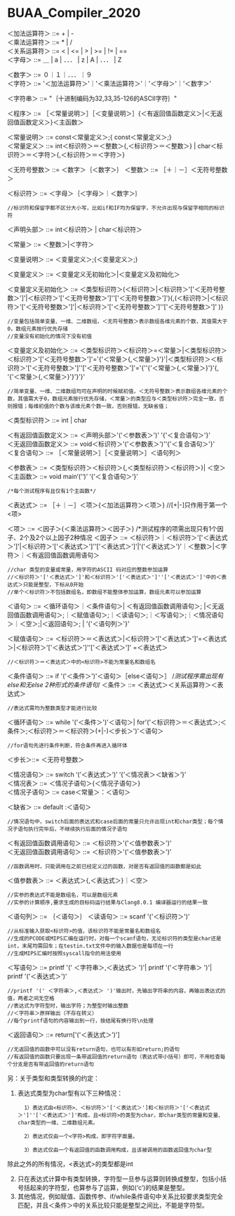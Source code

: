 # BUAA_Compiler_2020
＜加法运算符＞ ::= + | -         
＜乘法运算符＞  ::= * | /        
＜关系运算符＞  ::=  < | <= | > | >= | != | ==    
＜字母＞   ::= ＿ | a | ．．． | z | A | ．．． | Z       

＜数字＞   ::= ０｜１｜．．．｜９                        
＜字符＞    ::=  '＜加法运算符＞'｜'＜乘法运算符＞'｜'＜字母＞'｜'＜数字＞'   

＜字符串＞   ::=  "｛十进制编码为32,33,35-126的ASCII字符｝" 

＜程序＞    ::= ［＜常量说明＞］［＜变量说明＞］{＜有返回值函数定义＞|＜无返回值函数定义＞}＜主函数＞   
      
＜常量说明＞ ::=  const＜常量定义＞;{ const＜常量定义＞;}    
＜常量定义＞   ::=   int＜标识符＞＝＜整数＞{,＜标识符＞＝＜整数＞} | char＜标识符＞＝＜字符＞{,＜标识符＞＝＜字符＞}   

＜无符号整数＞  ::= ＜数字＞｛＜数字＞｝ 
＜整数＞        ::= ［＋｜－］＜无符号整数＞  

＜标识符＞    ::=  ＜字母＞｛＜字母＞｜＜数字＞｝  

    //标识符和保留字都不区分大小写，比如if和IF均为保留字，不允许出现与保留字相同的标识符

＜声明头部＞   ::=  int＜标识符＞ | char＜标识符＞   

＜常量＞   ::=  ＜整数＞|＜字符＞   

＜变量说明＞  ::= ＜变量定义＞;{＜变量定义＞;}   

＜变量定义＞ ::= ＜变量定义无初始化＞|＜变量定义及初始化＞  

＜变量定义无初始化＞  ::= ＜类型标识符＞(＜标识符＞|＜标识符＞'['＜无符号整数＞']'|＜标识符＞'['＜无符号整数＞']''['＜无符号整数＞']'){,(＜标识符＞|＜标识符＞'['＜无符号整数＞']'|＜标识符＞'['＜无符号整数＞']''['＜无符号整数＞']' )}
    
    //变量包括简单变量、一维、二维数组，＜无符号整数＞表示数组各维元素的个数，其值需大于0，数组元素按行优先存储
    //变量没有初始化的情况下没有初值 

＜变量定义及初始化＞  ::= ＜类型标识符＞＜标识符＞=＜常量＞|＜类型标识符＞＜标识符＞'['＜无符号整数＞']'='{'＜常量＞{,＜常量＞}'}'|＜类型标识符＞＜标识符＞'['＜无符号整数＞']''['＜无符号整数＞']'='{''{'＜常量＞{,＜常量＞}'}'{, '{'＜常量＞{,＜常量＞}'}'}'}'

    //简单变量、一维、二维数组均可在声明的时候赋初值，＜无符号整数＞表示数组各维元素的个数，其值需大于0，数组元素按行优先存储，＜常量＞的类型应与＜类型标识符＞完全一致，否则报错；每维初值的个数与该维元素个数一致，否则报错，无缺省值； 

＜类型标识符＞      ::=  int | char  

＜有返回值函数定义＞  ::=  ＜声明头部＞'('＜参数表＞')' '{'＜复合语句＞'}'      
＜无返回值函数定义＞  ::= void＜标识符＞'('＜参数表＞')''{'＜复合语句＞'}'      
＜复合语句＞   ::=  ［＜常量说明＞］［＜变量说明＞］＜语句列＞                

＜参数表＞    ::=  ＜类型标识符＞＜标识符＞{,＜类型标识符＞＜标识符＞}| ＜空＞  
＜主函数＞    ::= void main‘(’‘)’ ‘{’＜复合语句＞‘}’                                                          
    
    /*每个测试程序有且仅有1个主函数*/

＜表达式＞    ::= ［＋｜－］＜项＞{＜加法运算符＞＜项＞}   //[+|-]只作用于第一个<项>  

＜项＞     ::= ＜因子＞{＜乘法运算符＞＜因子＞}     /*测试程序的项需出现只有1个因子、2个及2个以上因子2种情况
＜因子＞    ::= ＜标识符＞｜＜标识符＞'['＜表达式＞']'|＜标识符＞'['＜表达式＞']''['＜表达式＞']'|'('＜表达式＞')'｜＜整数＞|＜字符＞｜＜有返回值函数调用语句＞         

    //char 类型的变量或常量，用字符的ASCII 码对应的整数参加运算
    //＜标识符＞'['＜表达式＞']'和＜标识符＞'['＜表达式＞']''['＜表达式＞']'中的＜表达式＞只能是整型，下标从0开始
    //单个＜标识符＞不包括数组名，即数组不能整体参加运算，数组元素可以参加运算
    
＜语句＞    ::= ＜循环语句＞｜＜条件语句＞| ＜有返回值函数调用语句＞;  |＜无返回值函数调用语句＞;｜＜赋值语句＞;｜＜读语句＞;｜＜写语句＞;｜＜情况语句＞｜＜空＞;|＜返回语句＞; | '{'＜语句列＞'}'          

＜赋值语句＞   ::=  ＜标识符＞＝＜表达式＞|＜标识符＞'['＜表达式＞']'=＜表达式＞|＜标识符＞'['＜表达式＞']''['＜表达式＞']' =＜表达式＞

    //＜标识符＞＝＜表达式＞中的<标识符>不能为常量名和数组名

＜条件语句＞  ::= if '('＜条件＞')'＜语句＞［else＜语句＞］   /*测试程序需出现有else和无else 2种形式的条件语句*/
＜条件＞    ::=  ＜表达式＞＜关系运算符＞＜表达式＞           
    
    //表达式需均为整数类型才能进行比较

                 
＜循环语句＞   ::=  while '('＜条件＞')'＜语句＞| for'('＜标识符＞＝＜表达式＞;＜条件＞;＜标识符＞＝＜标识符＞(+|-)＜步长＞')'＜语句＞     

    //for语句先进行条件判断，符合条件再进入循环体

＜步长＞::= ＜无符号整数＞  

＜情况语句＞  ::=  switch ‘(’＜表达式＞‘)’ ‘{’＜情况表＞＜缺省＞‘}’     
＜情况表＞   ::=  ＜情况子语句＞{＜情况子语句＞}                       
＜情况子语句＞  ::=  case＜常量＞：＜语句＞                            

＜缺省＞   ::=  default :＜语句＞                                                

    //情况语句中，switch后面的表达式和case后面的常量只允许出现int和char类型；每个情况子语句执行完毕后，不继续执行后面的情况子语句
＜有返回值函数调用语句＞ ::= ＜标识符＞'('＜值参数表＞')'         
＜无返回值函数调用语句＞ ::= ＜标识符＞'('＜值参数表＞')'         

    //函数调用时，只能调用在之前已经定义过的函数，对是否有返回值的函数都是如此
＜值参数表＞   ::= ＜表达式＞{,＜表达式＞}｜＜空＞                   

    //实参的表达式不能是数组名，可以是数组元素
    //实参的计算顺序,要求生成的目标码运行结果与Clang8.0.1 编译器运行的结果一致

＜语句列＞   ::= ｛＜语句＞｝ 
＜读语句＞    ::=  scanf '('＜标识符＞')' 
    
    //从标准输入获取<标识符>的值，该标识符不能是常量名和数组名
    //生成的PCODE或MIPS汇编在运行时，对每一个scanf语句，无论标识符的类型是char还是int，末尾均需回车；在testin.txt文件中的输入数据也是每项在一行
    //生成MIPS汇编时按照syscall指令的用法使用

＜写语句＞    ::= printf '(' ＜字符串＞,＜表达式＞ ')'| printf '('＜字符串＞ ')'| printf '('＜表达式＞')' 

    //printf '(' ＜字符串＞,＜表达式＞ ')'输出时，先输出字符串的内容，再输出表达式的值，两者之间无空格
    //表达式为字符型时，输出字符；为整型时输出整数
    //＜字符串＞原样输出（不存在转义）
    //每个printf语句的内容输出到一行，按结尾有换行符\n处理

＜返回语句＞   ::=  return['('＜表达式＞')']   

    //无返回值的函数中可以没有return语句，也可以有形如return;的语句
    //有返回值的函数只要出现一条带返回值的return语句（表达式带小括号）即可，不用检查每个分支是否有带返回值的return语句

另：关于类型和类型转换的约定：

1. 表达式类型为char型有以下三种情况：

         1）表达式由<标识符>、＜标识符＞'['＜表达式＞']和＜标识符＞'['＜表达式＞']''['＜表达式＞']'构成，且<标识符>的类型为char，即char类型的常量和变量、char类型的一维、二维数组元素。

         2）表达式仅由一个<字符>构成，即字符字面量。

         3）表达式仅由一个有返回值的函数调用构成，且该被调用的函数返回值为char型

  除此之外的所有情况，<表达式>的类型都是int

2. 只在表达式计算中有类型转换，字符型一旦参与运算则转换成整型，包括小括号括起来的字符型，也算参与了运算，例如(‘c’)的结果是整型。
3. 其他情况，例如赋值、函数传参、if/while条件语句中关系比较要求类型完全匹配，并且＜条件＞中的关系比较只能是整型之间比，不能是字符型。

